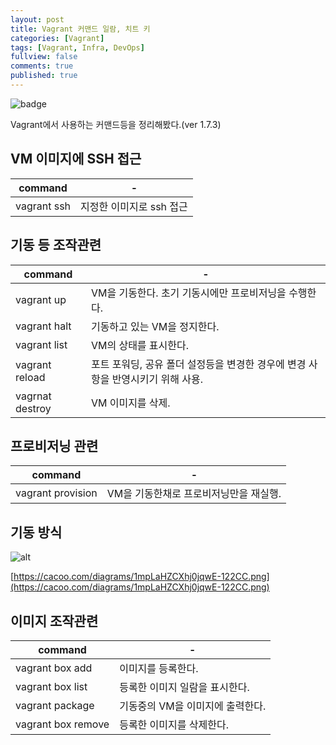 ```yaml
---
layout: post
title: Vagrant 커맨드 일람, 치트 키
categories: [Vagrant]
tags: [Vagrant, Infra, DevOps]
fullview: false
comments: true
published: true
---
```


![badge](https://img.shields.io/badge/manasobi-vagrant-yellowgreen.svg?style=flat-square)

Vagrant에서 사용하는 커맨드등을 정리해봤다.(ver 1.7.3) 

## VM 이미지에 SSH 접근

**command** | -
---|---
vagrant ssh | 지정한 이미지로 ssh 접근

## 기동 등 조작관련 
**command** | -
---|---
vagrant up | VM을 기동한다. 초기 기동시에만 프로비저닝을 수행한다.
vagrant halt | 기동하고 있는 VM을 정지한다.
vagrant list | VM의 상태를 표시한다.
vagrant reload | 포트 포워딩, 공유 폴더 설정등을 변경한 경우에 변경 사항을 반영시키기 위해 사용.
vagrnat destroy | VM 이미지를 삭제.

## 프로비저닝 관련
**command** | -
---|---
vagrant provision | VM을 기동한채로 프로비저닝만을 재실행.

## 기동 방식

![alt](https://cacoo.com/diagrams/1mpLaHZCXhj0jqwE-122CC.png)

[https://cacoo.com/diagrams/1mpLaHZCXhj0jqwE-122CC.png](https://cacoo.com/diagrams/1mpLaHZCXhj0jqwE-122CC.png)

## 이미지 조작관련 
**command** | -
---|---
vagrant box add | 이미지를 등록한다.
vagrant box list | 등록한 이미지 일람을 표시한다.
vagrant package | 기동중의 VM을 이미지에 출력한다.
vagrant box remove | 등록한 이미지를 삭제한다.
